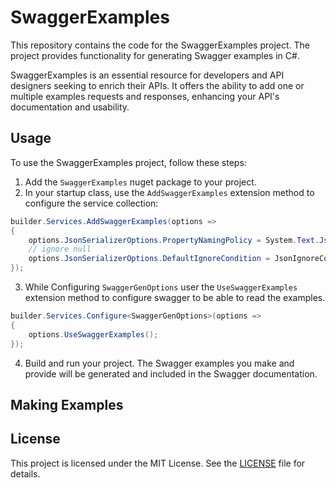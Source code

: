 # SwaggerExamples

This repository contains the code for the SwaggerExamples project. The project provides functionality for generating Swagger examples in C#.

SwaggerExamples is an essential resource for developers and API designers seeking to enrich their APIs. 
It offers the ability to add one or multiple examples requests and responses, enhancing your API's documentation and usability.


## Usage

To use the SwaggerExamples project, follow these steps:

1. Add the `SwaggerExamples` nuget package to your project.
2. In your startup class, use the `AddSwaggerExamples` extension method to configure the service collection:
```csharp
builder.Services.AddSwaggerExamples(options =>
{
	options.JsonSerializerOptions.PropertyNamingPolicy = System.Text.Json.JsonNamingPolicy.CamelCase;
	// ignore null
	options.JsonSerializerOptions.DefaultIgnoreCondition = JsonIgnoreCondition.WhenWritingNull;
});
```

3. While Configuring `SwaggerGenOptions` user the `UseSwaggerExamples` extension method to configure swagger to be able to read the examples.
```csharp
builder.Services.Configure<SwaggerGenOptions>(options => 
{
	options.UseSwaggerExamples();
});
```

4. Build and run your project. The Swagger examples you make and provide will be generated and included in the Swagger documentation.

## Making Examples



## License

This project is licensed under the MIT License. See the [LICENSE](LICENSE) file for details.
